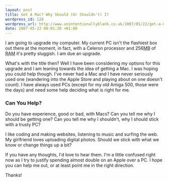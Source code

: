 ```yaml
--- 
layout: post
title: Get A Mac? Why Should (Or Shouldn't) I?
wordpress_id: 128
wordpress_url: http://www.unintentionallyblank.co.uk/2007/05/22/get-a-mac-why-should-or-shouldnt-i/
date: 2007-05-22 00:01:20 +01:00
---
```

<p>I am going to upgrade my computer. My current PC isn't the flashiest box out there at the moment, in fact, with a Celeron processor and 256<abbr title="Mega Bytes">MB</abbr> of <abbr title="Random Access Memory">RAM</abbr> it's pretty sluggish. I am due an upgrade.</p>

<p>What's with the title then? Well I have been considering my options for this upgrade and I am leaning towards the idea of getting a Mac. I was hoping you could help though. I've never had a Mac and I have never seriously used one (wandering into the Apple Store and playing about on one doesn't count). I have always used PCs (except for my <em>old</em> Amiga 500, those were the days) and need some help deciding what is right for me.</p>

<h3>Can You Help?</h3>

<p>Do you have experience, good or bad, with Macs? Can you tell me why I should be getting one? Can you tell me why I shouldn't, why I should stick with a trusty PC?</p>

<p>I like coding and making websites, listening to music and surfing the web. My girlfriend loves uploading digital photos. Should we stick with what we know or change things up a bit?</p>

<p>If you have any thoughts, I'd love to hear them. I'm a little confused right now as I try to justify spending almost double on an Apple over a PC. I hope you can help me out, or at least point me in the right direction.</p>

<p>Thanks!</p>
